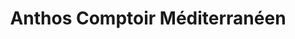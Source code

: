 ---
title: "Anthos Comptoir Méditerranéen"
url: /pacy-sur-eure/anthos-comptoir-mediterraneen/
shop: charcuterie
---